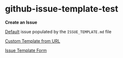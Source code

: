 # github-issue-template-test

**Create an Issue**

[Default](https://github.com/Threespot/github-issue-template-test/issues/new) issue populated by the `ISSUE_TEMPLATE.md` file

[Custom Template from URL](https://github.com/Threespot/github-issue-template-test/issues/new?title=Issue%20Title%3A%20&body=%23%23%20Description%20of%20issue%0A%0A%23%23%20URL%20of%20page%20exhibiting%20the%20issue%0A%0A%23%23%20Web%20Browser(s)%20that%20exhibit%20the%20issue%0A%0A%23%23%20Installed%20Software%20Version%0A)

[Issue Template Form](http://issuetemplate.com/#/Threespot/github-issue-template-test/FE%20Bug%20-%20test) 
